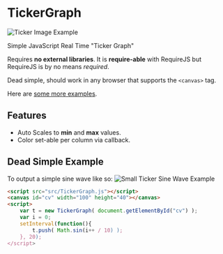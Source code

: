 # TickerGraph

![Ticker Image Example](https://raw.githubusercontent.com/donatj/TickerGraph/readme-images/Ticker.gif)

Simple JavaScript Real Time "Ticker Graph"

Requires **no external libraries**. It is **require-able** with RequireJS but RequireJS is by no means *required*.

Dead simple, should work in any browser that supports the `<canvas>` tag.

Here are [some more examples](https://cdn.rawgit.com/donatj/TickerGraph/master/example.html).

## Features

- Auto Scales to **min** and **max** values.
- Color set-able per column via callback.

## Dead Simple Example

To output a simple sine wave like so: ![Small Ticker Sine Wave Example](https://raw.githubusercontent.com/donatj/TickerGraph/readme-images/SmallSineWave.gif)

```html
<script src="src/TickerGraph.js"></script>
<canvas id="cv" width="100" height="40"></canvas>
<script>
	var t = new TickerGraph( document.getElementById("cv") );
	var i = 0;
	setInterval(function(){
		t.push( Math.sin(i++ / 10) );
	}, 20);
</script>
```
